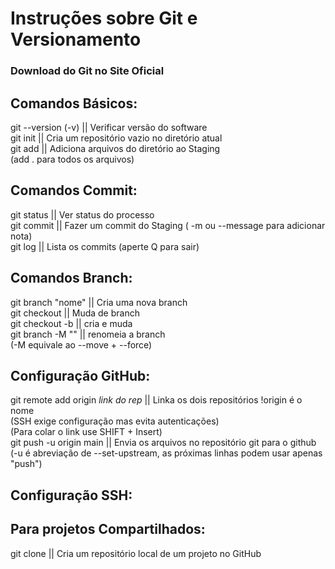 # Instruções sobre Git e Versionamento
### Download do Git no Site Oficial

## Comandos Básicos:

git --version (-v) || Verificar versão do software  
git init || Cria um repositório vazio no diretório atual   
git add || Adiciona arquivos do diretório ao Staging  
(add . para todos os arquivos)  

## Comandos Commit:

git status || Ver status do processo  
git commit || Fazer um commit do Staging ( -m ou --message para adicionar nota)  
git log || Lista os commits (aperte Q para sair)  

## Comandos Branch:

git branch "nome" || Cria uma nova branch  
git checkout || Muda de branch  
git checkout -b || cria e muda  
git branch -M "" || renomeia a branch  
(-M equivale ao --move + --force) 

## Configuração GitHub:

git remote add origin *link do rep* || Linka os dois repositórios !origin é o nome  
(SSH exige configuração mas evita autenticações)  
(Para colar o link use SHIFT + Insert)  
git push -u origin main || Envia os arquivos no repositório git para o github  
(-u é abreviação de --set-upstream, as próximas linhas podem usar apenas "push")  

## Configuração SSH:

## Para projetos Compartilhados:

git clone || Cria um repositório local de um projeto no GitHub  